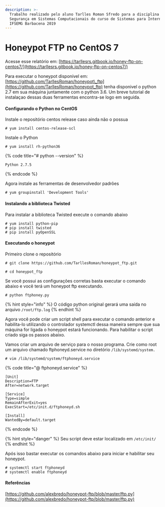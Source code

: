```yaml
---
description: >-
  Trabalho realizado pelo aluno Tarlles Roman Sfredo para a disciplina de
  Segurança em Sistemas Computacionais do curso de Sistemas para Internet -
  IFSEMG Barbacena 2019
---
```


# Honeypot FTP no CentOS 7

Acesse esse relatório em: [https://tarllesrs.gitbook.io/honey-ftp-on-centos7/](https://tarllesrs.gitbook.io/honey-ftp-on-centos7/)

Para executar o honeypot disponível em: [https://github.com/TarllesRoman/honeypot\_ftp](https://github.com/TarllesRoman/honeypot_ftp) tenha disponivel o python 2.7 em sua máquina juntamente com o python 3.6. Um breve tutorial de instalaçao dessas duas ferramentas encontra-se logo em seguida.

#### Configurando o Python no CentOS

Instale o repositório centos release caso ainda não o possua

```text
# yum install centos-release-scl
```

Instale o Python

```text
# yum install rh-python36
```

{% code title="\# python --version" %}
```text
Python 2.7.5
```
{% endcode %}

Agora instale as ferramentas de desenvolvedor padrões

```text
# yum groupinstall 'Development Tools'
```

#### Instalando a biblioteca Twisted

Para instalar a biblioteca Twisted execute o comando abaixo

```text
# yum install python-pip
# pip install twisted
# pip install pyOpenSSL
```

#### Executando o honeypot

Primeiro clone o repositório

```text
# git clone https://github.com/TarllesRoman/honeypot_ftp.git
```

```text
# cd honeypot_ftp
```

Se você possui as configurações corretas basta executar o comando abaixo e você terá um honeypot ftp executando.

```text
# python ftphoney.py
```

{% hint style="info" %}
O código python original gerará uma saída no arquivo `/root/ftp.log`
{% endhint %}

Agora você pode criar um script shell para executar o comando anterior e habilita-lo utilizando o controlador systemctl dessa maneira sempre que sua máquina for ligada o honeypot estará funcionando. Para habilitar o script criado siga os passos abaixo.

Vamos criar um arquivo de serviço para o nosso programa. Crie como root um arquivo chamado ftphoneyd.service no diretório `/lib/systemd/system.`

```text
# vim /lib/systemd/system/ftphoneyd.service
```

{% code title="@ ftphoneyd.service" %}
```text
[Unit]
Description=FTP
After=network.target

[Service]
Type=simple
RemainAfterExit=yes
ExecStart=/etc/init.d/ftphoneyd.sh

[Install]
WantedBy=default.target
```
{% endcode %}

{% hint style="danger" %}
Seu script deve estar localizado em `/etc/init/`
{% endhint %}

Após isso bastar executar os comandos abaixo para iniciar e habilitar seu honeypot.

```text
# systemctl start ftphoneyd
# systemctl enable ftphoneyd
```

#### Referências

[https://github.com/alexbredo/honeypot-ftp/blob/master/ftp.py](https://github.com/alexbredo/honeypot-ftp/blob/master/ftp.py)

